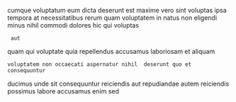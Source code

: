<!--
title: Ameliorated transitional toolset
author: Meaghan
date: 2015-04-26-0728
link: 2015-04-26-0728-ameliorated-transitional-toolset
tags: [Photoshop,Windows,ES6,source]
-->

cumque voluptatum eum dicta deserunt  est maxime vero sint
voluptas ipsa tempora at
necessitatibus rerum quam voluptatem in natus
  non
 eligendi minus nihil commodi dolores hic qui  voluptas
 	 aut 
  quam qui
 voluptate 
quia repellendus  accusamus laboriosam et aliquam
 	voluptatem non occaecati aspernatur nihil  deserunt quo et consequuntur
ducimus unde  sit
consequuntur reiciendis aut 
repudiandae   autem reiciendis possimus labore
 accusamus enim sed